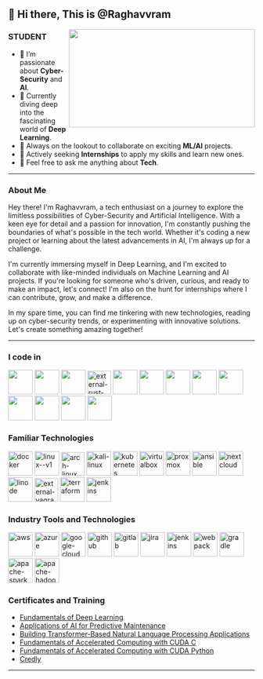 ## 👋 Hi there, This is @Raghavvram
<img align="right" width="380" height="200" src="https://community.intel.com/t5/image/serverpage/image-id/40587i9B9A5439EB986A57?v=v2&whitelist-exif-data=Orientation%2CResolution%2COriginalDefaultFinalSize%2CCopyright">

### STUDENT
- 👀 I’m passionate about **Cyber-Security** and **AI**.
- 🌱 Currently diving deep into the fascinating world of **Deep Learning**.
- 💞️ Always on the lookout to collaborate on exciting **ML/AI** projects.
- 🤔 Actively seeking **Internships** to apply my skills and learn new ones.
- 💬 Feel free to ask me anything about **Tech**.

---

### About Me
Hey there! I'm Raghavvram, a tech enthusiast on a journey to explore the limitless possibilities of Cyber-Security and Artificial Intelligence. With a keen eye for detail and a passion for innovation, I'm constantly pushing the boundaries of what's possible in the tech world. Whether it's coding a new project or learning about the latest advancements in AI, I'm always up for a challenge.

I'm currently immersing myself in Deep Learning, and I'm excited to collaborate with like-minded individuals on Machine Learning and AI projects. If you're looking for someone who's driven, curious, and ready to make an impact, let's connect! I'm also on the hunt for internships where I can contribute, grow, and make a difference.

In my spare time, you can find me tinkering with new technologies, reading up on cyber-security trends, or experimenting with innovative solutions. Let's create something amazing together!

---

### I code in
<img height="50" width="50" src="https://img.icons8.com/color/48/000000/python.png" /> <img height="50" width="50" src="https://img.icons8.com/color/48/000000/c-programming.png" /> <img height="50" width="50" src="https://img.icons8.com/color/48/000000/java-coffee-cup-logo.png" /> <img width="48" height="48" src="https://img.icons8.com/external-tal-revivo-bold-tal-revivo/48/FA5252/external-rust-is-a-multi-paradigm-system-programming-language-logo-bold-tal-revivo.png" alt="external-rust-is-a-multi-paradigm-system-programming-language-logo-bold-tal-revivo"/> <img height="50" width="50" src="https://img.icons8.com/color/48/000000/html-5.png" /> <img height="50" width="50" src="https://img.icons8.com/color/48/000000/css3.png" /> <img height="50" width="50" src="https://img.icons8.com/color/48/000000/javascript.png"/> <img height="50" width="50" src="https://img.icons8.com/color/48/000000/react-native.png"/> <img height="50" width="50" src="https://img.icons8.com/color/48/000000/mysql-logo.png"/> <img height="50" width="50" src="https://img.icons8.com/color/48/000000/mongodb.png"/> <img height="50" width="50" src="https://img.icons8.com/color/48/000000/nodejs.png"/> <img height="50" width="50" src="https://img.icons8.com/color/48/000000/c-plus-plus-logo.png" /> <img height="50" width="50" src="https://img.icons8.com/color/48/000000/tensorflow.png"/> 

### Familiar Technologies

<img width="50" height="50" src="https://img.icons8.com/fluency/48/docker.png" alt="docker"/> <img width="50" height="50" src="https://img.icons8.com/color/48/linux--v1.png" alt="linux--v1"/> <img width="48" height="48" src="https://img.icons8.com/material-sharp/48/228BE6/arch-linux.png" alt="arch-linux"/> <img width="50" height="50" src="https://img.icons8.com/plasticine/100/kali-linux.png" alt="kali-linux"/> <img width="50" height="50" src="https://img.icons8.com/color/48/kubernetes.png" alt="kubernetes"/> <img width="50" height="50" src="https://img.icons8.com/color/48/virtualbox.png" alt="virtualbox"/> <img width="50" height="50" src="https://img.icons8.com/color/48/proxmox.png" alt="proxmox"/> <img width="50" height="50" src="https://img.icons8.com/color/48/ansible.png" alt="ansible"/> <img width="50" height="50" src="https://img.icons8.com/fluency/48/nextcloud.png" alt="nextcloud"/> <img width="50" height="50" src="https://img.icons8.com/color/48/linode.png" alt="linode"/> <img width="48" height="48" src="https://img.icons8.com/external-tal-revivo-shadow-tal-revivo/48/external-vagrant-an-open-source-software-product-for-building-and-maintaining-portable-virtual-software-logo-shadow-tal-revivo.png" alt="external-vagrant-an-open-source-software-product-for-building-and-maintaining-portable-virtual-software-logo-shadow-tal-revivo"/> <img width="50" height="50" src="https://img.icons8.com/color/48/terraform.png" alt="terraform"/> <img width="50" height="50" src="https://img.icons8.com/color/48/jenkins.png" alt="jenkins"/>

### Industry Tools and Technologies
<img width="50" height="50" src="https://img.icons8.com/color/48/aws.png" alt="aws"/> <img width="50" height="50" src="https://img.icons8.com/color/48/microsoft-azure.png" alt="azure"/> <img width="50" height="50" src="https://img.icons8.com/color/48/google-cloud.png" alt="google-cloud"/> <img width="50" height="50" src="https://img.icons8.com/color/48/github.png" alt="github"/> <img width="50" height="50" src="https://img.icons8.com/color/48/gitlab.png" alt="gitlab"/> <img width="50" height="50" src="https://img.icons8.com/color/48/jira.png" alt="jira"/> <img width="50" height="50" src="https://img.icons8.com/color/48/jenkins.png" alt="jenkins"/> <img width="50" height="50" src="https://img.icons8.com/color/48/webpack.png" alt="webpack"/> <img width="50" height="50" src="https://img.icons8.com/color/48/gradle.png" alt="gradle"/> <img width="50" height="50" src="https://img.icons8.com/color/48/apache-spark.png" alt="apache-spark"/> <img width="50" height="50" src="https://img.icons8.com/color/48/apache-hadoop.png" alt="apache-hadoop"/> 

### Certificates and Training

- [Fundamentals of Deep Learning](https://learn.nvidia.com/certificates?id=x7gc1C9tR-mdSnrpQsyM1w)
- [Applications of AI for Predictive Maintenance](https://learn.nvidia.com/certificates?id=04pQI7KJQuy8PduoXxd9zQ)
- [Building Transformer-Based Natural Language Processing Applications](https://learn.nvidia.com/certificates?id=Hv3OeWo2Sw2y4NWwegHrvQ)
- [Fundamentals of Accelerated Computing with CUDA C](https://learn.nvidia.com/certificates?id=hSF92iLBRJ21b3wRf3bxOw)
- [Fundamentals of Accelerated Computing with CUDA Python](https://learn.nvidia.com/certificates?id=KY9tYl8PSsqBjx2wUTHeKA)
- [Credly](https://www.credly.com/users/raghavvram-j)

---

